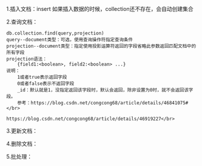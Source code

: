 1.插入文档：insert 如果插入数据的时候，collection还不存在，会自动创建集合

2.查询文档：
   
    db.collection.find(query,projection)
    query--document类型：可选，使用查询操作符指定查询条件
    projection--document类型：指定使用投影运算符返回的字段省略此参数返回匹配文档中的所有字段
    projection语法：
        {field1:<boolean>, field2:<boolean> ...}
    说明：
        1或者true表示返回字段
        0或者false表示不返回字段
        _id：默认就是1，没指定返回该字段时，默认会返回，除非设置为0时，就不会返回该字段。
        参考：https://blog.csdn.net/congcong68/article/details/46841075# </br>
             https://blog.csdn.net/congcong68/article/details/46919227</br>

3.更新文档：

4.删除文档：

5.批处理：
